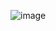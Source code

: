 ![image](https://github.com/tanvi355/Power-BI-Projects/assets/56465105/5c515fcb-fc45-4db4-8bd9-996a2b11f181)
